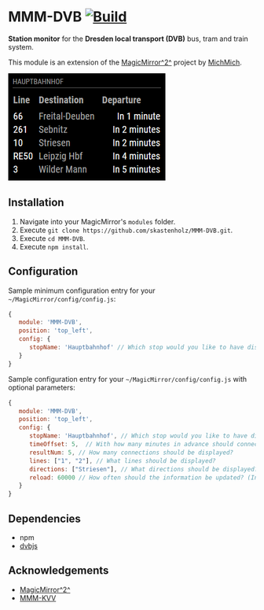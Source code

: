 # MMM-DVB  [![Build](https://travis-ci.org/skastenholz/MMM-DVB.svg)](https://travis-ci.org/skastenholz/MMM-DVB)

**Station monitor** for the **Dresden local transport (DVB)** bus, tram and train system.

This module is an extension of the [MagicMirror^2^](https://github.com/MichMich/MagicMirror) project by [MichMich](https://github.com/MichMich/).

![English version](screenshot_en.png)

## Installation

1. Navigate into your MagicMirror's `modules` folder.
1. Execute `git clone https://github.com/skastenholz/MMM-DVB.git`.
1. Execute `cd MMM-DVB`.
1. Execute `npm install`.

## Configuration

Sample minimum configuration entry for your `~/MagicMirror/config/config.js`:

```javascript
{
   module: 'MMM-DVB',
   position: 'top_left',
   config: {
      stopName: 'Hauptbahnhof' // Which stop would you like to have displayed?
   }
}
```

Sample configuration entry for your `~/MagicMirror/config/config.js` with optional parameters:

```javascript
{
   module: 'MMM-DVB',
   position: 'top_left',
   config: {
      stopName: 'Hauptbahnhof', // Which stop would you like to have displayed?
      timeOffset: 5,  // With how many minutes in advance should connections be displayed?
      resultNum: 5, // How many connections should be displayed?
      lines: ["1", "2"], // What lines should be displayed?
      directions: ["Striesen"], // What directions should be displayed?
      reload: 60000 // How often should the information be updated? (In milliseconds)
   }
}
```

## Dependencies

* npm
* [dvbjs](https://www.npmjs.com/package/dvbjs)

## Acknowledgements

* [MagicMirror^2^](https://github.com/MichMich/MagicMirror)
* [MMM-KVV](https://github.com/yo-less/MMM-KVV)
